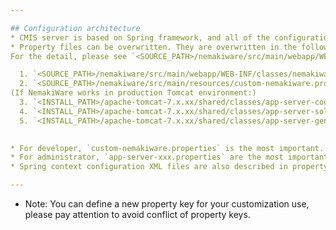 ```yaml
---

## Configuration architecture
* CMIS server is based on Spring framework, and all of the configuration setting is centralized in Spring propertyConfigurator.  
* Property files can be overwritten. They are overwritten in the following order. (More below, more precedent.)  
For the detail, please see `<SOURCE_PATH>/nemakiware/src/main/webapp/WEB-INF/classes/propertyContextxml`.

  1. `<SOURCE_PATH>/nemakiware/src/main/webapp/WEB-INF/classes/nemakiware.properties` (and some other sub property files)
  2. `<SOURCE_PATH>/nemakiware/src/main/resources/custom-nemakiware.properties`  
(If NemakiWare works in production Tomcat environment:)
  3. `<INSTALL_PATH>/apache-tomcat-7.x.xx/shared/classes/app-server-couchdb.properties`
  4. `<INSTALL_PATH>/apache-tomcat-7.x.xx/shared/classes/app-server-solr.properties`
  5. `<INSTALL_PATH>/apache-tomcat-7.x.xx/shared/classes/app-server-general.properties`  
  

* For developer, `custom-nemakiware.properties` is the most important. Every customization should be put here.
* For administrator, `app-server-xxx.properties` are the most important. They take user inputs in the installer. 
* Spring context configuration XML files are also described in property files. So you can replace the back end etc. as you like.

---
```

* Note: You can define a new property key for your customization use, please pay attention to avoid conflict of property keys.